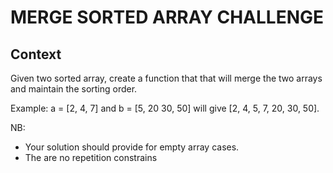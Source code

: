 # MERGE SORTED ARRAY CHALLENGE

## Context

Given two sorted array, create a function that that will merge the two arrays and maintain the sorting order.

Example: a = [2, 4, 7] and b = [5, 20 30, 50] will give [2, 4, 5, 7, 20, 30, 50].

NB: 
 - Your solution should provide for empty array cases.
 - The are no repetition constrains
